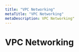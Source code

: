 ```yaml
---
title: "VPC Networking"
metaTitle: "VPC Networking"
metaDescription: VPC Networking"
---
```


# VPC Networking
